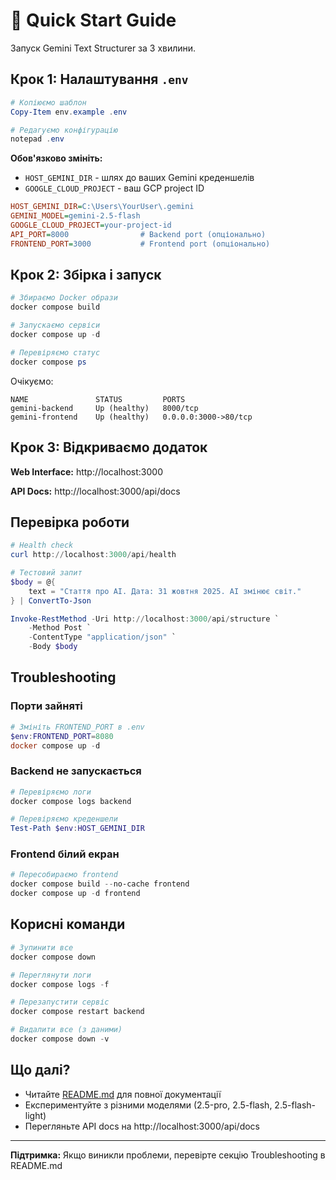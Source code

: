 # 🚀 Quick Start Guide

Запуск Gemini Text Structurer за 3 хвилини.

## Крок 1: Налаштування `.env`

```powershell
# Копіюємо шаблон
Copy-Item env.example .env

# Редагуємо конфігурацію
notepad .env
```

**Обов'язково змініть:**
- `HOST_GEMINI_DIR` - шлях до ваших Gemini креденшелів
- `GOOGLE_CLOUD_PROJECT` - ваш GCP project ID

```ini
HOST_GEMINI_DIR=C:\Users\YourUser\.gemini
GEMINI_MODEL=gemini-2.5-flash
GOOGLE_CLOUD_PROJECT=your-project-id
API_PORT=8000                # Backend port (опціонально)
FRONTEND_PORT=3000           # Frontend port (опціонально)
```

## Крок 2: Збірка і запуск

```powershell
# Збираємо Docker образи
docker compose build

# Запускаємо сервіси
docker compose up -d

# Перевіряємо статус
docker compose ps
```

Очікуємо:
```
NAME               STATUS         PORTS
gemini-backend     Up (healthy)   8000/tcp
gemini-frontend    Up (healthy)   0.0.0.0:3000->80/tcp
```

## Крок 3: Відкриваємо додаток

**Web Interface:** http://localhost:3000

**API Docs:** http://localhost:3000/api/docs

## Перевірка роботи

```powershell
# Health check
curl http://localhost:3000/api/health

# Тестовий запит
$body = @{
    text = "Стаття про AI. Дата: 31 жовтня 2025. AI змінює світ."
} | ConvertTo-Json

Invoke-RestMethod -Uri http://localhost:3000/api/structure `
    -Method Post `
    -ContentType "application/json" `
    -Body $body
```

## Troubleshooting

### Порти зайняті
```powershell
# Змініть FRONTEND_PORT в .env
$env:FRONTEND_PORT=8080
docker compose up -d
```

### Backend не запускається
```powershell
# Перевіряємо логи
docker compose logs backend

# Перевіряємо креденшели
Test-Path $env:HOST_GEMINI_DIR
```

### Frontend білий екран
```powershell
# Пересобираємо frontend
docker compose build --no-cache frontend
docker compose up -d frontend
```

## Корисні команди

```powershell
# Зупинити все
docker compose down

# Переглянути логи
docker compose logs -f

# Перезапустити сервіс
docker compose restart backend

# Видалити все (з даними)
docker compose down -v
```

## Що далі?

- Читайте [README.md](README.md) для повної документації
- Експериментуйте з різними моделями (2.5-pro, 2.5-flash, 2.5-flash-light)
- Перегляньте API docs на http://localhost:3000/api/docs

---

**Підтримка:** Якщо виникли проблеми, перевірте секцію Troubleshooting в README.md

